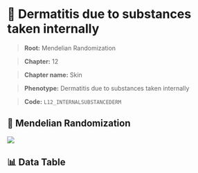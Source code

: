 # 🧪 Dermatitis due to substances taken internally

> **Root:** Mendelian Randomization

> **Chapter:** 12  

> **Chapter name:** Skin

> **Phenotype:** Dermatitis due to substances taken internally  

> **Code:** `L12_INTERNALSUBSTANCEDERM`

## 🧬 Mendelian Randomization  

<img src="/MR/Figures/Forward/L12_INTERNALSUBSTANCEDERM.png"/>

## 📊 Data Table

<CsvTableMRF src="/MR/Data/Forward/L12_INTERNALSUBSTANCEDERM.csv"/>
